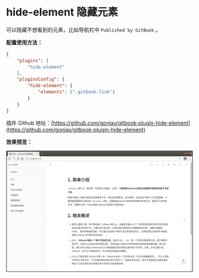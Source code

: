 # hide-element 隐藏元素



可以隐藏不想看到的元素，比如导航栏中 `Published by GitBook` 。

**配置使用方法：**

```json
{
    "plugins": [
        "hide-element"
    ],
    "pluginsConfig": {
        "hide-element": {
            "elements": [".gitbook-link"]
        }
    }
}
```

插件 Github 地址：[https://github.com/gonjay/gitbook-plugin-hide-element](https://github.com/gonjay/gitbook-plugin-hide-element)



**效果预览：**

![plugin-preview-hide-element 隐藏元素预览](../images/plugin-preview-hide-element.png "隐藏元素预览")











<!-- ex_nonav -->
<!-- ex_nolevel -->